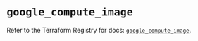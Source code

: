 # `google_compute_image`

Refer to the Terraform Registry for docs: [`google_compute_image`](https://registry.terraform.io/providers/hashicorp/google/6.1.0/docs/resources/compute_image).
